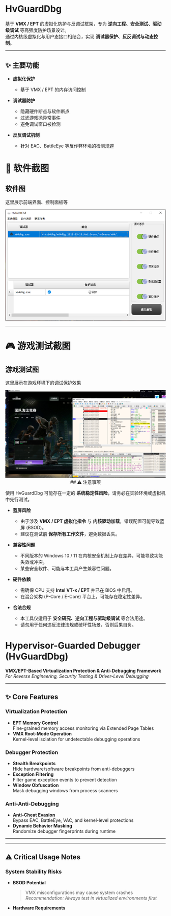 # HvGuardDbg

基于 **VMX / EPT** 的虚拟化防护与反调试框架，专为 **逆向工程、安全测试、驱动级调试** 等高强度防护场景设计。  
通过内核级虚拟化与用户态接口相结合，实现 **调试器保护、反反调试与动态控制**。

---

## ✨ 主要功能

- **虚拟化保护**  
  - 基于 VMX / EPT 的内存访问控制  

- **调试器防护**  
  - 隐藏硬件断点与软件断点  
  - 过滤游戏抛异常事件
  - 避免调试窗口被检测  

- **反反调试机制**  
  - 针对 EAC、BattleEye 等反作弊环境的检测规避  

# 📸 软件截图

## 软件图
这里展示前端界面、控制面板等  

<p align="center">
  <img src="Image_1754908639461.png" alt="HvFrontEnd 界面" width="600"/>
</p>

---

# 🎮 游戏测试截图

## 游戏测试图
这里展示在游戏环境下的调试保护效果  

<p align="center">
  <img src="IMG_20250814_091603.png" alt="游戏测试效果" width="600"/>
## ⚠️ 注意事项

使用 HvGuardDbg 可能存在一定的 **系统稳定性风险**，请务必在实验环境或虚拟机中先行测试。  

- **蓝屏风险**  
  - 由于涉及 **VMX / EPT 虚拟化指令** 与 **内核驱动加载**，错误配置可能导致蓝屏 (BSOD)。  
  - 建议在测试前 **保存所有工作文件**，避免数据丢失。  

- **兼容性问题**  
  - 不同版本的 Windows 10 / 11 在内核安全机制上存在差异，可能导致功能失效或冲突。  
  - 某些安全软件、可能与本工具产生兼容性问题。  

- **硬件依赖**  
  - 需确保 CPU 支持 **Intel VT-x / EPT** 并已在 BIOS 中启用。  
  - 在混合架构 (P-Core / E-Core) 平台上，可能存在稳定性差异。  

- **合法合规**  
  - 本工具仅适用于 **安全研究、逆向工程与驱动级调试** 等合法用途。  
  - 请勿用于任何违反法律法规或破坏性场景，否则后果自负。  

# Hypervisor-Guarded Debugger (HvGuardDbg)  
**VMX/EPT-Based Virtualization Protection & Anti-Debugging Framework**  
*For Reverse Engineering, Security Testing & Driver-Level Debugging*  

---

## ✨ Core Features  

### Virtualization Protection  
- **EPT Memory Control**  
  Fine-grained memory access monitoring via Extended Page Tables  
- **VMX Root-Mode Operation**  
  Kernel-level isolation for undetectable debugging operations  

### Debugger Protection  
- **Stealth Breakpoints**  
  Hide hardware/software breakpoints from anti-debuggers  
- **Exception Filtering**  
  Filter game exception events to prevent detection  
- **Window Obfuscation**  
  Mask debugging windows from process scanners  

### Anti-Anti-Debugging  
- **Anti-Cheat Evasion**  
  Bypass EAC, BattleEye, VAC, and kernel-level protections  
- **Dynamic Behavior Masking**  
  Randomize debugger fingerprints during runtime  

---


---

## ⚠️ Critical Usage Notes  

### System Stability Risks  
- **BSOD Potential**  
  > VMX misconfigurations may cause system crashes  
  *Recommendation: Always test in virtualized environments first*  
- **Hardware Requirements**

